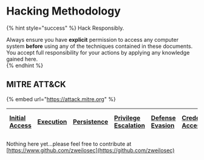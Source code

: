 # Hacking Methodology

{% hint style="success" %}
Hack Responsibly.

Always ensure you have **explicit** permission to access any computer system **before** using any of the techniques contained in these documents.  You accept full responsibility for your actions by applying any knowledge gained here.  
{% endhint %}

## MITRE ATT&CK

{% embed url="https://attack.mitre.org" %}

| [Initial Access](https://attack.mitre.org/tactics/TA0001) | [Execution](https://attack.mitre.org/tactics/TA0002) | [Persistence](https://attack.mitre.org/tactics/TA0003) | [Privilege Escalation](https://attack.mitre.org/tactics/TA0004) | [Defense Evasion](https://attack.mitre.org/tactics/TA0005) | [Credential Access](https://attack.mitre.org/tactics/TA0006) | [Discovery](https://attack.mitre.org/tactics/TA0007) | [Lateral Movement](https://attack.mitre.org/tactics/TA0008) | [Collection](https://attack.mitre.org/tactics/TA0009) | [Command and Control](https://attack.mitre.org/tactics/TA0011) | [Exfiltration](https://attack.mitre.org/tactics/TA0010) | [Impact](https://attack.mitre.org/tactics/TA0040) |
| :--- | :--- | :--- | :--- | :--- | :--- | :--- | :--- | :--- | :--- | :--- | :--- |


Nothing here yet...please feel free to contribute at [https://www.github.com/zweilosec](https://github.com/zweilosec)

